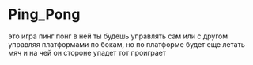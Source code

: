 # Ping_Pong
это игра пинг понг
в ней ты будешь управлять сам или с другом управляя платформами по бокам, но по платформе будет еще летать мяч и на чей он стороне упадет тот проиграет
